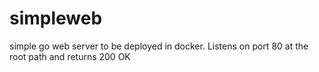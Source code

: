 # simpleweb
simple go web server to be deployed in docker. Listens on port 80 at the root path and returns 200 OK
